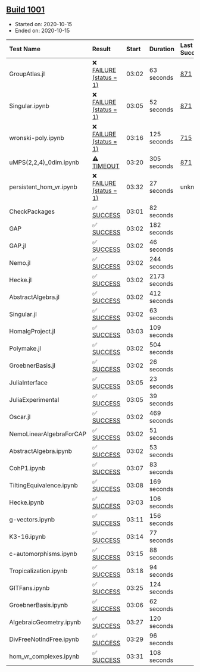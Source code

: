 ## [Build 1001](https://oscarci.mathematik.uni-kl.de/job/oscar-stable/1001/)

* Started on: 2020-10-15
* Ended on: 2020-10-15

| Test Name    | Result | Start | Duration | Last Success | First Failure |
|:-------------|:-------|:------|:---------|:-------------|:--------------|
| GroupAtlas.jl | ❌ [FAILURE (status = 1)](https://oscarci.mathematik.uni-kl.de/job/oscar-stable/1001/artifact/logs/build-1001/GroupAtlas.jl.log) | 03:02 | 63 seconds | [871](https://oscarci.mathematik.uni-kl.de/job/oscar-stable/871/) | [872](https://oscarci.mathematik.uni-kl.de/job/oscar-stable/872/) |
| Singular.ipynb | ❌ [FAILURE (status = 1)](https://oscarci.mathematik.uni-kl.de/job/oscar-stable/1001/artifact/logs/build-1001/Singular.ipynb.log) | 03:05 | 52 seconds | [871](https://oscarci.mathematik.uni-kl.de/job/oscar-stable/871/) | [872](https://oscarci.mathematik.uni-kl.de/job/oscar-stable/872/) |
| wronski-poly.ipynb | ❌ [FAILURE (status = 1)](https://oscarci.mathematik.uni-kl.de/job/oscar-stable/1001/artifact/logs/build-1001/wronski-poly.ipynb.log) | 03:16 | 125 seconds | [715](https://oscarci.mathematik.uni-kl.de/job/oscar-stable/715/) | [716](https://oscarci.mathematik.uni-kl.de/job/oscar-stable/716/) |
| uMPS(2,2,4)_0dim.ipynb | ⚠ [TIMEOUT](https://oscarci.mathematik.uni-kl.de/job/oscar-stable/1001/artifact/logs/build-1001/uMPS-2-2-4-_0dim.ipynb.log) | 03:20 | 305 seconds | [871](https://oscarci.mathematik.uni-kl.de/job/oscar-stable/871/) | [872](https://oscarci.mathematik.uni-kl.de/job/oscar-stable/872/) |
| persistent_hom_vr.ipynb | ❌ [FAILURE (status = 1)](https://oscarci.mathematik.uni-kl.de/job/oscar-stable/1001/artifact/logs/build-1001/persistent_hom_vr.ipynb.log) | 03:32 | 27 seconds | unknown | unknown |
| CheckPackages | ✅ [SUCCESS](https://oscarci.mathematik.uni-kl.de/job/oscar-stable/1001/artifact/logs/build-1001/CheckPackages.log) | 03:01 | 82 seconds |  |  |
| GAP | ✅ [SUCCESS](https://oscarci.mathematik.uni-kl.de/job/oscar-stable/1001/artifact/logs/build-1001/GAP.log) | 03:02 | 182 seconds |  |  |
| GAP.jl | ✅ [SUCCESS](https://oscarci.mathematik.uni-kl.de/job/oscar-stable/1001/artifact/logs/build-1001/GAP.jl.log) | 03:02 | 46 seconds |  |  |
| Nemo.jl | ✅ [SUCCESS](https://oscarci.mathematik.uni-kl.de/job/oscar-stable/1001/artifact/logs/build-1001/Nemo.jl.log) | 03:02 | 244 seconds |  |  |
| Hecke.jl | ✅ [SUCCESS](https://oscarci.mathematik.uni-kl.de/job/oscar-stable/1001/artifact/logs/build-1001/Hecke.jl.log) | 03:02 | 2173 seconds |  |  |
| AbstractAlgebra.jl | ✅ [SUCCESS](https://oscarci.mathematik.uni-kl.de/job/oscar-stable/1001/artifact/logs/build-1001/AbstractAlgebra.jl.log) | 03:02 | 412 seconds |  |  |
| Singular.jl | ✅ [SUCCESS](https://oscarci.mathematik.uni-kl.de/job/oscar-stable/1001/artifact/logs/build-1001/Singular.jl.log) | 03:02 | 63 seconds |  |  |
| HomalgProject.jl | ✅ [SUCCESS](https://oscarci.mathematik.uni-kl.de/job/oscar-stable/1001/artifact/logs/build-1001/HomalgProject.jl.log) | 03:03 | 109 seconds |  |  |
| Polymake.jl | ✅ [SUCCESS](https://oscarci.mathematik.uni-kl.de/job/oscar-stable/1001/artifact/logs/build-1001/Polymake.jl.log) | 03:02 | 504 seconds |  |  |
| GroebnerBasis.jl | ✅ [SUCCESS](https://oscarci.mathematik.uni-kl.de/job/oscar-stable/1001/artifact/logs/build-1001/GroebnerBasis.jl.log) | 03:02 | 26 seconds |  |  |
| JuliaInterface | ✅ [SUCCESS](https://oscarci.mathematik.uni-kl.de/job/oscar-stable/1001/artifact/logs/build-1001/JuliaInterface.log) | 03:05 | 23 seconds |  |  |
| JuliaExperimental | ✅ [SUCCESS](https://oscarci.mathematik.uni-kl.de/job/oscar-stable/1001/artifact/logs/build-1001/JuliaExperimental.log) | 03:05 | 39 seconds |  |  |
| Oscar.jl | ✅ [SUCCESS](https://oscarci.mathematik.uni-kl.de/job/oscar-stable/1001/artifact/logs/build-1001/Oscar.jl.log) | 03:02 | 469 seconds |  |  |
| NemoLinearAlgebraForCAP | ✅ [SUCCESS](https://oscarci.mathematik.uni-kl.de/job/oscar-stable/1001/artifact/logs/build-1001/NemoLinearAlgebraForCAP.log) | 03:02 | 51 seconds |  |  |
| AbstractAlgebra.ipynb | ✅ [SUCCESS](https://oscarci.mathematik.uni-kl.de/job/oscar-stable/1001/artifact/logs/build-1001/AbstractAlgebra.ipynb.log) | 03:02 | 53 seconds |  |  |
| CohP1.ipynb | ✅ [SUCCESS](https://oscarci.mathematik.uni-kl.de/job/oscar-stable/1001/artifact/logs/build-1001/CohP1.ipynb.log) | 03:07 | 83 seconds |  |  |
| TiltingEquivalence.ipynb | ✅ [SUCCESS](https://oscarci.mathematik.uni-kl.de/job/oscar-stable/1001/artifact/logs/build-1001/TiltingEquivalence.ipynb.log) | 03:08 | 169 seconds |  |  |
| Hecke.ipynb | ✅ [SUCCESS](https://oscarci.mathematik.uni-kl.de/job/oscar-stable/1001/artifact/logs/build-1001/Hecke.ipynb.log) | 03:03 | 106 seconds |  |  |
| g-vectors.ipynb | ✅ [SUCCESS](https://oscarci.mathematik.uni-kl.de/job/oscar-stable/1001/artifact/logs/build-1001/g-vectors.ipynb.log) | 03:11 | 156 seconds |  |  |
| K3-16.ipynb | ✅ [SUCCESS](https://oscarci.mathematik.uni-kl.de/job/oscar-stable/1001/artifact/logs/build-1001/K3-16.ipynb.log) | 03:14 | 77 seconds |  |  |
| c-automorphisms.ipynb | ✅ [SUCCESS](https://oscarci.mathematik.uni-kl.de/job/oscar-stable/1001/artifact/logs/build-1001/c-automorphisms.ipynb.log) | 03:15 | 88 seconds |  |  |
| Tropicalization.ipynb | ✅ [SUCCESS](https://oscarci.mathematik.uni-kl.de/job/oscar-stable/1001/artifact/logs/build-1001/Tropicalization.ipynb.log) | 03:18 | 94 seconds |  |  |
| GITFans.ipynb | ✅ [SUCCESS](https://oscarci.mathematik.uni-kl.de/job/oscar-stable/1001/artifact/logs/build-1001/GITFans.ipynb.log) | 03:25 | 124 seconds |  |  |
| GroebnerBasis.ipynb | ✅ [SUCCESS](https://oscarci.mathematik.uni-kl.de/job/oscar-stable/1001/artifact/logs/build-1001/GroebnerBasis.ipynb.log) | 03:06 | 62 seconds |  |  |
| AlgebraicGeometry.ipynb | ✅ [SUCCESS](https://oscarci.mathematik.uni-kl.de/job/oscar-stable/1001/artifact/logs/build-1001/AlgebraicGeometry.ipynb.log) | 03:27 | 120 seconds |  |  |
| DivFreeNotIndFree.ipynb | ✅ [SUCCESS](https://oscarci.mathematik.uni-kl.de/job/oscar-stable/1001/artifact/logs/build-1001/DivFreeNotIndFree.ipynb.log) | 03:29 | 96 seconds |  |  |
| hom_vr_complexes.ipynb | ✅ [SUCCESS](https://oscarci.mathematik.uni-kl.de/job/oscar-stable/1001/artifact/logs/build-1001/hom_vr_complexes.ipynb.log) | 03:31 | 108 seconds |  |  |
